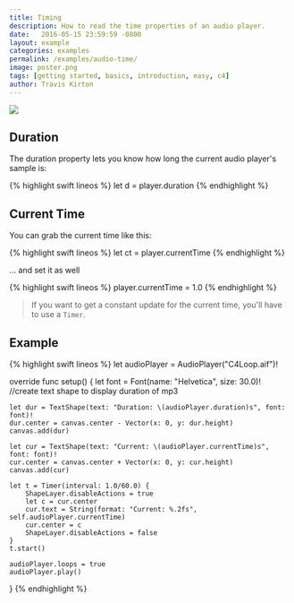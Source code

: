 ```yaml
---
title: Timing
description: How to read the time properties of an audio player.
date:   2016-05-15 23:59:59 -0800
layout: example
categories: examples
permalink: /examples/audio-time/
image: poster.png
tags: [getting started, basics, introduction, easy, c4]
author: Travis Kirton
---
```

![](time.png)

## Duration
The duration property lets you know how long the current audio player's sample is:

{% highlight swift lineos %}
let d = player.duration
{% endhighlight %}

## Current Time
You can grab the current time like this:

{% highlight swift lineos %}
let ct = player.currentTime
{% endhighlight %}

... and set it as well

{% highlight swift lineos %}
player.currentTime = 1.0
{% endhighlight %}

> If you want to get a constant update for the current time, you'll have to use a `Timer`.

## Example
{% highlight swift lineos %}
let audioPlayer = AudioPlayer("C4Loop.aif")!

override func setup() {
    let font = Font(name: "Helvetica", size: 30.0)!
    //create text shape to display duration of mp3

    let dur = TextShape(text: "Duration: \(audioPlayer.duration)s", font: font)!
    dur.center = canvas.center - Vector(x: 0, y: dur.height)
    canvas.add(dur)

    let cur = TextShape(text: "Current: \(audioPlayer.currentTime)s", font: font)!
    cur.center = canvas.center + Vector(x: 0, y: cur.height)
    canvas.add(cur)

    let t = Timer(interval: 1.0/60.0) {
        ShapeLayer.disableActions = true
        let c = cur.center
        cur.text = String(format: "Current: %.2fs", self.audioPlayer.currentTime)
        cur.center = c
        ShapeLayer.disableActions = false
    }
    t.start()

    audioPlayer.loops = true
    audioPlayer.play()
}
{% endhighlight %}
